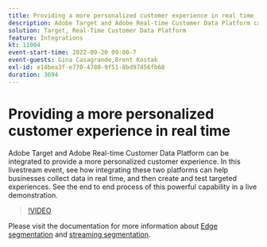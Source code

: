 ```yaml
---
title: Providing a more personalized customer experience in real time
description: Adobe Target and Adobe Real-time Customer Data Platform can be integrated to provide a more personalized customer experience. In this livestream event, see how integrating these two platforms can help businesses collect data in real time, and then create and test targeted experiences. See the end to end process of this powerful capability in a live demonstration.
solution: Target, Real-Time Customer Data Platform
feature: Integrations
kt: 11004
event-start-time: 2022-09-20 09:00-7
event-guests: Gina Casagrande,Brent Kostak
exl-id: e14bea3f-e770-4780-9f51-8bd97456fb68
duration: 3694
---
```

# Providing a more personalized customer experience in real time

Adobe Target and Adobe Real-time Customer Data Platform can be integrated to provide a more personalized customer experience. In this livestream event, see how integrating these two platforms can help businesses collect data in real time, and then create and test targeted experiences. See the end to end process of this powerful capability in a live demonstration.

>[!VIDEO](https://video.tv.adobe.com/v/3409425/?quality=12&learn=on)

Please visit the documentation for more information about [Edge segmentation](https://experienceleague.adobe.com/docs/experience-platform/segmentation/ui/edge-segmentation.html) and [streaming segmentation](https://experienceleague.adobe.com/docs/experience-platform/segmentation/ui/streaming-segmentation.html).
